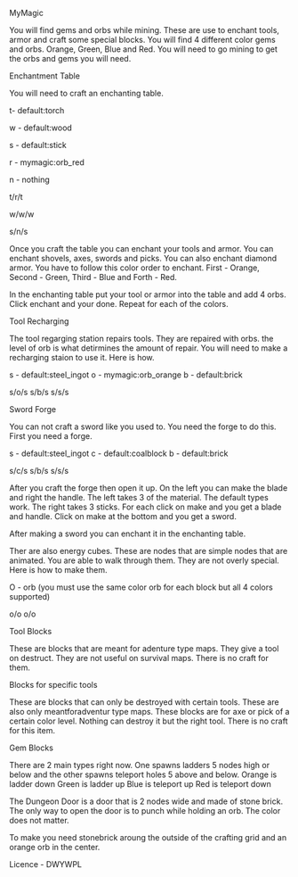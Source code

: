 MyMagic

You will find gems and orbs while mining. These are use to enchant tools, armor and craft some special blocks.
You will find 4 different color gems and orbs. Orange, Green, Blue and Red. You will need to go mining to get the orbs and gems you will need.


Enchantment Table

You will need to craft an enchanting table. 

t- default:torch

w - default:wood

s - default:stick

r - mymagic:orb_red

n - nothing

t/r/t

w/w/w

s/n/s

Once you craft the table you can enchant your tools and armor. You can enchant shovels, axes, swords and picks. 
You can also enchant diamond armor. You have to follow this color order to enchant. 
First - Orange, Second - Green, Third - Blue and Forth - Red.

In the enchanting table put your tool or armor into the table and add 4 orbs. Click enchant and your done.
Repeat for each of the colors.


Tool Recharging

The tool regarging station repairs tools. They are repaired with orbs. the level of orb is what detirmines the amount of repair.
You will need to make a recharging staion to use it. Here is how.

s - default:steel_ingot
o - mymagic:orb_orange
b - default:brick

s/o/s
s/b/s
s/s/s


Sword Forge

You can not craft a sword like you used to. You need the forge to do this.
First you need a forge.

s - default:steel_ingot
c - default:coalblock
b - default:brick

s/c/s
s/b/s
s/s/s

After you craft the forge then open it up. On the left you can make the blade and right the handle.
The left takes 3 of the material. The default types work.
The right takes 3 sticks.
For each click on make and you get a blade and handle. Click on make at the bottom and you get a sword.

After making a sword you can enchant it in the enchanting table.


Ther are also energy cubes. These are nodes that are simple nodes that are animated.
You are able to walk through them. They are not overly special. 
Here is how to make them.

O - orb (you must use the same color orb for each block but all 4 colors supported)

o/o
o/o

Tool Blocks

These are blocks that are meant for adenture type maps. They give a tool on destruct. They are not useful on survival maps.
There is no craft for them.


Blocks for specific tools

These are blocks that can only be destroyed with certain tools. These are also only meantforadventur type maps.
These blocks are for axe or pick of a certain color level. Nothing can destroy it but the right tool.
There is no craft for this item.


Gem Blocks

There are 2 main types right now. One spawns ladders 5 nodes high or below and the other spawns teleport holes 5 above and below.
Orange is ladder down
Green is ladder up
Blue is teleport up
Red is teleport down


The Dungeon Door is a door that is 2 nodes wide and made of stone brick.
The only way to open the door is to punch while holding an orb. The color does not matter.

To make you need stonebrick aroung the outside of the crafting grid and an orange orb in the center.



Licence - DWYWPL
